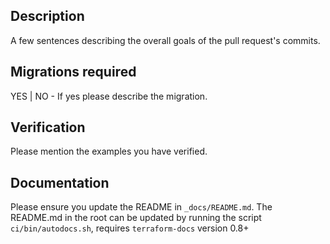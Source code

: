 ## Description
A few sentences describing the overall goals of the pull request's commits.

## Migrations required
YES | NO - If yes please describe the migration.

## Verification
Please mention the examples you have verified.

## Documentation
Please ensure you update the README in `_docs/README.md`. The README.md in the root can be updated by running the script `ci/bin/autodocs.sh`, requires `terraform-docs` version 0.8+
